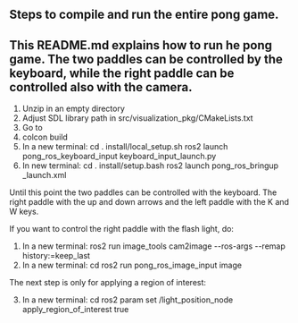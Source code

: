 Steps to compile and run the entire pong game. 
-----------------------------------------------------------------------------------------
This README.md explains how to run he pong game. The two paddles can be controlled by the
keyboard, while the right paddle can be controlled also with the camera. 
-----------------------------------------------------------------------------------------
1. Unzip in an empty directory <rosProject>
2. Adjust SDL library path in src/visualization_pkg/CMakeLists.txt
3. Go to <rosProject>
4. colcon build
5. In a new terminal: 
	cd <rosProject>
	. install/local_setup.sh
	ros2 launch pong_ros_keyboard_input keyboard_input_launch.py
6. In new terminal:
	cd <rosProject>
	. install/setup.bash
	ros2 launch pong_ros_bringup _launch.xml

Until this point the two paddles can be controlled with the keyboard. The right paddle with 
the up and down arrows and the left paddle with the K and W keys. 

If you want to control the right paddle with the flash light, do: 

1. In a new terminal: 
  ros2 run image_tools cam2image --ros-args --remap history:=keep_last
2. In a new terminal: 
	cd <rosProject>
  ros2 run pong_ros_image_input image

The next step is only for applying a region of interest: 

3. In a new terminal: 
  cd <rosProject>
  ros2 param set /light_position_node apply_region_of_interest true